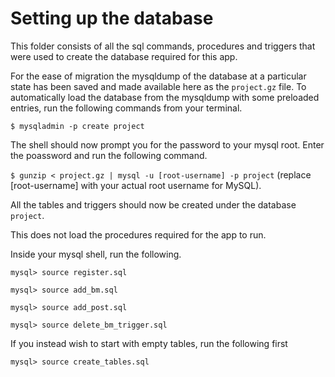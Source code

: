 # Setting up the database

This folder consists of all the sql commands, procedures and triggers that were used to create the database required for this app. 

For the ease of migration the mysqldump of the database at a particular state has been saved and made available here as the `project.gz` file. To automatically load the database from the mysqldump with some preloaded entries, run the following commands from your terminal.

`$ mysqladmin -p create project`

The shell should now prompt you for the password to your mysql root. Enter the poassword and run the following command.

`$ gunzip < project.gz | mysql -u [root-username] -p project` 
(replace [root-username] with your actual root username for MySQL).

All the tables and triggers should now be created under the database `project`.

This does not load the procedures required for the app to run.

Inside your mysql shell, run the following.

`mysql> source register.sql`

`mysql> source add_bm.sql`

`mysql> source add_post.sql`

`mysql> source delete_bm_trigger.sql`

If you instead wish to start with empty tables, run the following first

`mysql> source create_tables.sql`
